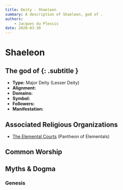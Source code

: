 ```yaml
---
title: Deity - Shaeleon
summary: A description of Shaeleon, god of .
authors:
    - Jacques du Plessis
date: 2020-03-30
---
```

# Shaeleon
## The god of  {: .subtitle }

* **Type:** Major Deity (Lesser Deity)
* **Alignment:** 
* **Domains:** 
* **Symbol:** 
* **Followers:** 
* **Manifestation:**  

## Associated Religious Organizations
* [The Elemental Courts](/religion/organizations/elemental_courts) (Pantheon of Elementals)

## Common Worship

## Myths & Dogma
### Genesis